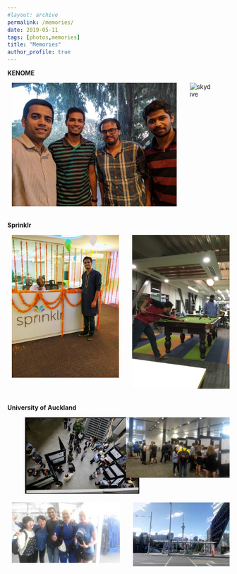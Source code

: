 ```yaml
---
#layout: archive
permalink: /memories/
date: 2019-05-11
tags: [photos,memories]
title: "Memories"
author_profile: true
---
```

<!-- 
<div>
	<p> INTERNSHIP @CISCO SYSTEM</p>
	<img src="/images/memories/cisco.jpg" width="42" height="42">
	<img src="/images/memories/party.jpg" width="42" height="42">
</div>

<div> 
	<p> University of Auckland</p>
	<img src="/images/memories/skydive.jpg" width="42" height="42" display='block'>
</div>
 -->
<p><b>KENOME</b></p>
<div id="banner" style="overflow: hidden; display: flex; justify-content:space-around;">
        <div class="" style="display: inline-block;">
            <img src="/images/memories/Kenome/meeting.jpg" hspace="10" style="width:100%;">
        </div>
        <div class="" style="display: inline-block;">
            <img src="/images/memories/Kenome/target-1.jpg" hspace="40" alt="skydive" style="width:100%">
        </div>
</div>


<br>
<p><b>Sprinklr</b></p>
<div id="banner" style="overflow: hidden; display: flex; justify-content:space-around;">
        <div class="" style="display: inline-block;">
            <img src="/images/memories/Sprinklr/sprinklr-diwali.jpg" hspace="10" style="width:100%;">
        </div>
        <div class="" style="display: inline-block;">
            <img src="/images/memories/Sprinklr/sprinklr-pool.jpg" hspace="40" alt="skydive" style="width:100%">
        </div>
</div>


<br>
<p> <b>University of Auckland</b></p>
<div id="uoa1" style="overflow: hidden; display: flex; justify-content:space-around;">
        <div class="" style="display: inline-block;">
            <img src="/images/memories/UOA/poster.png" hspace="40" alt="skydive" style="width:100%">
        </div>
        <div class="" style="display: inline-block;">
            <img src="/images/memories/UOA/paper-presentation-1.jpg" hspace="10" style="width:100%;">
        </div>
</div>
<br>
<div id="uoa2" style="overflow: hidden; display: flex; justify-content:space-around;">
        <div class="" style="display: inline-block;">
            <img src="/images/memories/UOA/skydive.jpg" hspace="10" style="width:100%;">
        </div>
        <div class="" style="display: inline-block;">
            <img src="/images/memories/UOA/nz-skyline.jpg" hspace="40" alt="skydive" style="width:100%">
        </div>
</div>